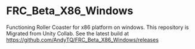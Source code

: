 # FRC_Beta_X86_Windows
Functioning Roller Coaster for x86 platform on windows. This repository is Migrated from Unity Collab. 
See the latest build at https://github.com/AndyTQ/FRC_Beta_X86_Windows/releases
